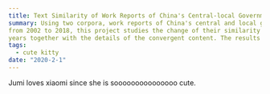 ```yaml
---
title: Text Similarity of Work Reports of China's Central-local Governments
summary: Using two corpora, work reports of China's central and local governments
from 2002 to 2018, this project studies the change of their similarity over the
years together with the details of the convergent content. The results demonstrate that the change of central-local similarity before 2013 is relatively flat and ambiguous while there has been a steep increase since 2013. Also, the percent of ideological content is stable before 2012 but has begun to soar since 2013.
tags:
  - cute kitty
date: "2020-2-1"
---
```


Jumi loves xiaomi since she is sooooooooooooooo cute.


